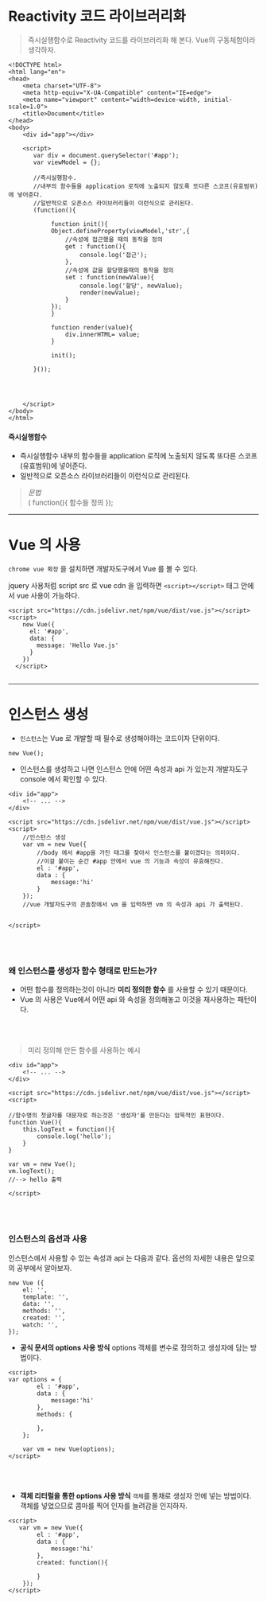 # Reactivity 코드 라이브러리화

> 즉시실행함수로 Reactivity 코드를 라이브러리화 해 본다. 
Vue의 구동체험이라 생각하자.

```
<!DOCTYPE html>
<html lang="en">
<head>
    <meta charset="UTF-8">
    <meta http-equiv="X-UA-Compatible" content="IE=edge">
    <meta name="viewport" content="width=device-width, initial-scale=1.0">
    <title>Document</title>
</head>
<body>
    <div id="app"></div>

    <script>
       var div = document.querySelector('#app');
       var viewModel = {};

       //즉시실행함수.
       //내부의 함수들을 application 로직에 노출되지 않도록 또다른 스코프(유효범위)에 넣어준다.
       //일반적으로 오픈소스 라이브러리들이 이런식으로 관리된다.
       (function(){

            function init(){
            Object.defineProperty(viewModel,'str',{
                //속성에 접근했을 때의 동작을 정의
                get : function(){
                    console.log('접근');
                },
                //속성에 값을 할당했을때의 동작을 정의
                set : function(newValue){
                    console.log('할당', newValue);
                    render(newValue);
                }
            });
            }
    
            function render(value){
                div.innerHTML= value; 
            }
        
            init();

       }());
      
      


    </script>
</body>
</html>
```

#### 즉시실행함수 
* 즉시실행함수 내부의 함수들을 application 로직에 노출되지 않도록 또다른 스코프(유효범위)에 넣어준다.
 * 일반적으로 오픈소스 라이브러리들이 이런식으로 관리된다.


> _문법_       
	( function(){
		함수들 정의
	});
    
    
    
***
    
    
# Vue 의 사용

`chrome vue 확장` 을 설치하면 
  개발자도구에서 Vue 를 볼 수 있다.
  
  jquery 사용처럼 script src 로 vue cdn 을 입력하면 `<script></script>` 태그 안에서 vue 사용이 가능하다.
  
  ```
 <script src="https://cdn.jsdelivr.net/npm/vue/dist/vue.js"></script>
  <script>
      new Vue({
        el: '#app',
        data: {
          message: 'Hello Vue.js'
        }
      })
    </script>
   
```

 
***

# 인스턴스 생성

* `인스턴스`는 Vue 로 개발할 때 필수로 생성해야하는 코드이자 단위이다.

`new Vue();`

* 인스턴스를 생성하고 나면 인스턴스 안에 어떤 속성과 api 가 있는지 개발자도구 console 에서 확인할 수 있다.

```
<div id="app">
    <!-- ... -->
</div>

<script src="https://cdn.jsdelivr.net/npm/vue/dist/vue.js"></script>
<script>
    //인스턴스 생성
    var vm = new Vue({
        //body 에서 #app을 가진 태그를 찾아서 인스턴스를 붙이겠다는 의미이다.
        //이걸 붙이는 순간 #app 안에서 vue 의 기능과 속성이 유효해진다.
        el : '#app',
        data : {
            message:'hi'
        }
    });
    //vue 개발자도구의 콘솔창에서 vm 을 입력하면 vm 의 속성과 api 가 출력된다.


</script>
```

<br/>
<br/>

### 왜 인스턴스를 생성자 함수 형태로 만드는가?


* 어떤 함수를 정의하는것이 아니라 **미리 정의한 함수** 를 사용할 수 있기 때문이다.
* Vue 의 사용은 Vue에서 어떤 api 와 속성을 정의해놓고 이것을 재사용하는 패턴이다.

<br/>
<br/>


> 미리 정의해 만든 함수를 사용하는 예시

```
<div id="app">
    <!-- ... -->
</div>

<script src="https://cdn.jsdelivr.net/npm/vue/dist/vue.js"></script>
<script>

//함수명의 첫글자를 대문자로 하는것은 '생성자'를 만든다는 암묵적인 표현이다.
function Vue(){
    this.logText = function(){
        console.log('hello');
    }
}

var vm = new Vue();
vm.logText();
//--> hello 출력

</script>
```

<br/>
<br/>


### 인스턴스의 옵션과 사용

인스턴스에서 사용할 수 있는 속성과 api 는 다음과 같다. 옵션의 자세한 내용은 앞으로의 공부에서 알아보자.

> 
```
new Vue ({
    el: '',
    template: '',
    data: '',
    methods: '',
    created: '',
    watch: '',
});
```

* **공식 문서의 options 사용 방식**
options 객체를 변수로 정의하고 생성자에 담는 방법이다.

```
<script>
var options = {
        el : '#app',
        data : {
            message:'hi'
        },
        methods: {

        },
    };

    var vm = new Vue(options);
</script>
```
<br/>
<br/>

* **객체 리터럴을 통한 options 사용 방식**
`객체`를 통채로 생성자 안에 넣는 방법이다.
객체를 넣었으므로 콤마를 찍어 인자를 늘려감을 인지하자.

```
<script>
   var vm = new Vue({
        el : '#app',
        data : {
            message:'hi'
        },
        created: function(){

        }
    });
</script>
```